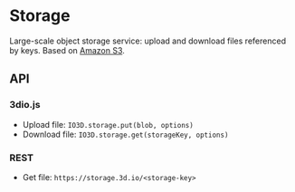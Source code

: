 # Storage

Large-scale object storage service: upload and download files referenced by keys. Based on [Amazon S3](https://en.wikipedia.org/wiki/Amazon_S3).

## API

### 3dio.js
* Upload file: `IO3D.storage.put(blob, options)`
* Download file: `IO3D.storage.get(storageKey, options)`

### REST
* Get file: `https://storage.3d.io/<storage-key>`
